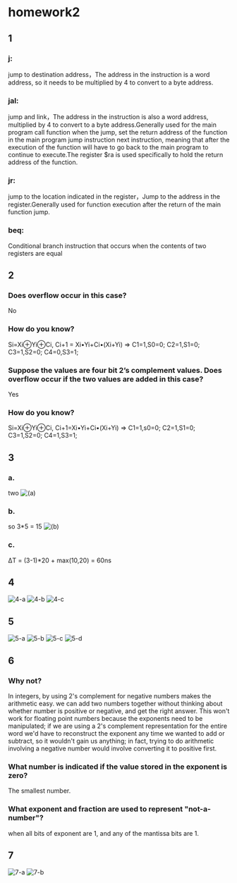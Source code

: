 # homework2

## 1
### j:
jump to destination address，The address in the instruction is a word address, so it needs to be multiplied by 4 to convert to a byte address.
### jal:
 jump and link，The address in the instruction is also a word address, multiplied by 4 to convert to a byte address.Generally used for the main program call function when the jump, set the return address of the function in the main program jump instruction next instruction, meaning that after the execution of the function will have to go back to the main program to continue to execute.The register $ra is used specifically to hold the return address of the function.
### jr:
 jump to the location indicated in the register，Jump to the address in the register.Generally used for function execution after the return of the main function jump.
### beq:
Conditional branch instruction that occurs when the contents of two registers are equal

## 2
### Does overflow occur in this case?
  No
### How do you know?
  Si=Xi⊕Yi⊕Ci, Ci+1 = Xi•Yi+Ci•(Xi+Yi)
  => C1=1,S0=0; C2=1,S1=0; C3=1,S2=0; C4=0,S3=1;
### Suppose the values are four bit 2’s complement values. Does overflow occur if the two values are added in this case?
  Yes
### How do you know?
  Si=Xi⊕Yi⊕Ci, Ci+1=Xi•Yi+Ci•(Xi+Yi)
  => C1=1,s0=0; C2=1,S1=0; C3=1,S2=0; C4=1,S3=1;

## 3
### a. 
  two
  ![(a)](https://github.com/lovejavaee/ece331/blob/homework2/images/3-a.png?raw=true)
### b.
  so 3*5 = 15
   ![(b)](https://github.com/lovejavaee/ece331/blob/homework2/images/3-b.png?raw=true)
### c.
  ΔT = (3-1)*20 + max(10,20) = 60ns
## 4
 ![4-a](https://github.com/lovejavaee/ece331/blob/homework2/images/4-a.png?raw=true)
 ![4-b](https://github.com/lovejavaee/ece331/blob/homework2/images/4-b.png?raw=true)
 ![4-c](https://github.com/lovejavaee/ece331/blob/homework2/images/4-c.png?raw=true)
## 5
![5-a](https://github.com/lovejavaee/ece331/blob/homework2/images/5-a.png?raw=true)
![5-b](https://github.com/lovejavaee/ece331/blob/homework2/images/5-b.png?raw=true)
![5-c](https://github.com/lovejavaee/ece331/blob/homework2/images/5-c.png?raw=true)
![5-d](https://github.com/lovejavaee/ece331/blob/homework2/images/5-d.png?raw=true)

## 6
### Why not?
In integers, by using 2's complement for negative numbers makes the arithmetic easy.
we can add two numbers together without thinking about whether number is positive or negative, and get the right answer. 
This won't work for floating point numbers because the exponents need to be manipulated; if we are using a 2's complement representation for the entire word we'd have to reconstruct the exponent any time we wanted to add or subtract, so it wouldn't gain us anything; in fact, trying to do arithmetic involving a negative number would involve converting it to positive first.

### What number is indicated if the value stored in the exponent is zero?
The smallest number.

### What exponent and fraction are used to represent "not-a-number"?
when all bits of exponent are 1, and any of the mantissa bits are 1.

## 7
![7-a](https://github.com/lovejavaee/ece331/blob/homework2/images/7-a.png?raw=true)
![7-b](https://github.com/lovejavaee/ece331/blob/homework2/images/7-b.png?raw=true)
